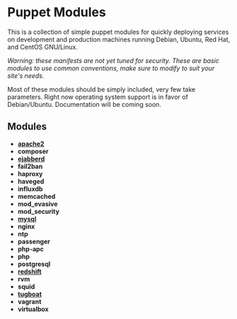 # Puppet Modules
This is a collection of simple puppet modules for quickly deploying
services on development and production machines running Debian,
Ubuntu, Red Hat, and CentOS GNU/Linux.

*Warning: these manifests are not yet tuned for security. These are
 basic modules to use common conventions, make sure to modify to suit
 your site's needs.*

Most of these modules should be simply included, very few take
parameters. Right now operating system support is in favor of
Debian/Ubuntu. Documentation will be coming soon.

## Modules ##
* [__apache2__](modules/apache2/README.md)
* __composer__
* [__ejabberd__](modules/ejabberd/README.md)
* __fail2ban__
* __haproxy__
* __haveged__
* __influxdb__
* __memcached__
* __mod_evasive__
* __mod_security__
* [__mysql__](modules/mysql/README.md)
* __nginx__
* __ntp__
* __passenger__
* __php-apc__
* __php__
* __postgresql__
* [__redshift__](modules/redshift/README.md)
* __rvm__
* __squid__
* [__tugboat__](modules/tugboat/README.md)
* __vagrant__
* __virtualbox__
